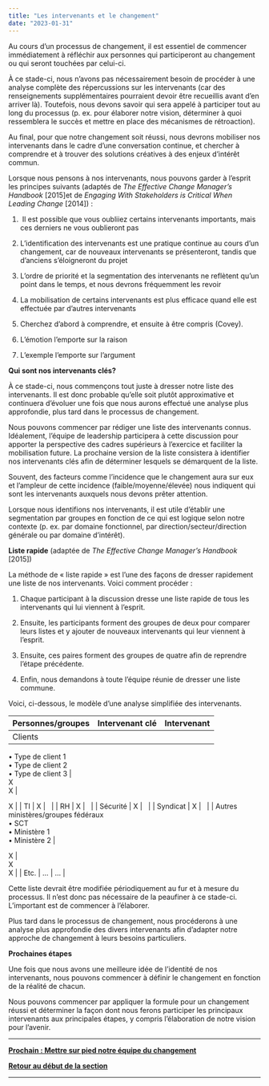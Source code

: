 ```yaml
---
title: "Les intervenants et le changement"
date: "2023-01-31"
---
```


Au cours d’un processus de changement, il est essentiel de commencer immédiatement à réfléchir aux personnes qui participeront au changement ou qui seront touchées par celui-ci.

À ce stade-ci, nous n’avons pas nécessairement besoin de procéder à une analyse complète des répercussions sur les intervenants (car des renseignements supplémentaires pourraient devoir être recueillis avant d’en arriver là). Toutefois, nous devons savoir qui sera appelé à participer tout au long du processus (p. ex. pour élaborer notre vision, déterminer à quoi ressemblera le succès et mettre en place des mécanismes de rétroaction).

Au final, pour que notre changement soit réussi, nous devrons mobiliser nos intervenants dans le cadre d’une conversation continue, et chercher à comprendre et à trouver des solutions créatives à des enjeux d’intérêt commun.

Lorsque nous pensons à nos intervenants, nous pouvons garder à l’esprit les principes suivants (adaptés de _The Effective Change Manager’s Handbook_ \[2015\]et de _Engaging With Stakeholders is Critical When Leading Change_ \[2014\]) :

1.  Il est possible que vous oubliiez certains intervenants importants, mais ces derniers ne vous oublieront pas

3. L’identification des intervenants est une pratique continue au cours d’un changement, car de nouveaux intervenants se présenteront, tandis que d’anciens s’éloigneront du projet

5. L’ordre de priorité et la segmentation des intervenants ne reflètent qu’un point dans le temps, et nous devrons fréquemment les revoir

7. La mobilisation de certains intervenants est plus efficace quand elle est effectuée par d’autres intervenants

9. Cherchez d’abord à comprendre, et ensuite à être compris (Covey).

11. L’émotion l’emporte sur la raison

13. L’exemple l’emporte sur l’argument

**Qui sont nos intervenants clés?**

À ce stade-ci, nous commençons tout juste à dresser notre liste des intervenants. Il est donc probable qu’elle soit plutôt approximative et continuera d’évoluer une fois que nous aurons effectué une analyse plus approfondie, plus tard dans le processus de changement.

Nous pouvons commencer par rédiger une liste des intervenants connus. Idéalement, l’équipe de leadership participera à cette discussion pour apporter la perspective des cadres supérieurs à l’exercice et faciliter la mobilisation future. La prochaine version de la liste consistera à identifier nos intervenants clés afin de déterminer lesquels se démarquent de la liste.

Souvent, des facteurs comme l’incidence que le changement aura sur eux et l’ampleur de cette incidence (faible/moyenne/élevée) nous indiquent qui sont les intervenants auxquels nous devons prêter attention.

Lorsque nous identifions nos intervenants, il est utile d’établir une segmentation par groupes en fonction de ce qui est logique selon notre contexte (p. ex. par domaine fonctionnel, par direction/secteur/direction générale ou par domaine d’intérêt).

**Liste rapide** (adaptée de _The Effective Change Manager’s Handbook_ \[2015\])

La méthode de « liste rapide » est l’une des façons de dresser rapidement une liste de nos intervenants. Voici comment procéder :

1. Chaque participant à la discussion dresse une liste rapide de tous les intervenants qui lui viennent à l’esprit.

3. Ensuite, les participants forment des groupes de deux pour comparer leurs listes et y ajouter de nouveaux intervenants qui leur viennent à l’esprit.

5. Ensuite, ces paires forment des groupes de quatre afin de reprendre l’étape précédente.

7. Enfin, nous demandons à toute l’équipe réunie de dresser une liste commune.

Voici, ci-dessous, le modèle d’une analyse simplifiée des intervenants.

| **Personnes/groupes** | **Intervenant clé** | **Intervenant** |
| --- | --- | --- |
| Clients  
• Type de client 1  
• Type de client 2  
• Type de client 3 |    
X  
X |   
  
  
X |
| TI | X |   |
| RH | X |   |
| Sécurité | X |   |
| Syndicat | X |   |
| Autres ministères/groupes fédéraux  
• SCT  
• Ministère 1  
• Ministère 2 |   
  
  
X |   
X  
X |
| Etc. | … | … |

Cette liste devrait être modifiée périodiquement au fur et à mesure du processus. Il n’est donc pas nécessaire de la peaufiner à ce stade-ci. L’important est de commencer à l’élaborer.

Plus tard dans le processus de changement, nous procéderons à une analyse plus approfondie des divers intervenants afin d’adapter notre approche de changement à leurs besoins particuliers.

**Prochaines étapes**

Une fois que nous avons une meilleure idée de l’identité de nos intervenants, nous pouvons commencer à définir le changement en fonction de la réalité de chacun.

Nous pouvons commencer par appliquer la formule pour un changement réussi et déterminer la façon dont nous ferons participer les principaux intervenants aux principales étapes, y compris l’élaboration de notre vision pour l’avenir.

* * *

[******Prochain : Mettre sur pied notre équipe du changement******](/framework-for-leading-change/mettre-sur-pied-notre-equipe-du-changement/)

[**Retour au début de la section**](/framework-for-leading-change/jeter-les-bases-dun-changement-reussi/)

* * *
